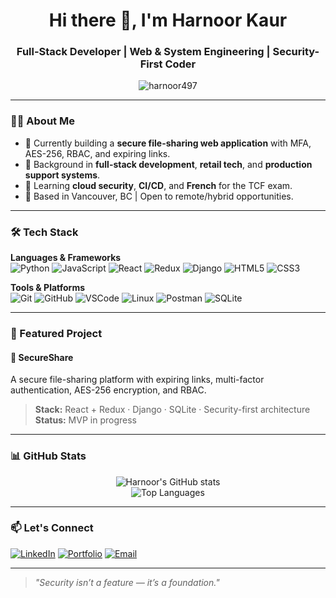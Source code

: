 <h1 align="center">Hi there 👋, I'm Harnoor Kaur</h1>
<h3 align="center">Full-Stack Developer | Web & System Engineering | Security-First Coder</h3>

<p align="center">
  <img src="https://komarev.com/ghpvc/?username=harnoor497&label=Profile%20views&color=0e75b6&style=flat" alt="harnoor497" />
</p>

---

### 👩‍💻 About Me

- 🔐 Currently building a **secure file-sharing web application** with MFA, AES-256, RBAC, and expiring links.
- 🧰 Background in **full-stack development**, **retail tech**, and **production support systems**.
- 🌱 Learning **cloud security**, **CI/CD**, and **French** for the TCF exam.
- 📍 Based in Vancouver, BC | Open to remote/hybrid opportunities.

---

### 🛠️ Tech Stack

**Languages & Frameworks**  
![Python](https://img.shields.io/badge/-Python-3776AB?style=flat&logo=python&logoColor=white)
![JavaScript](https://img.shields.io/badge/-JavaScript-F7DF1E?style=flat&logo=javascript&logoColor=black)
![React](https://img.shields.io/badge/-React-61DAFB?style=flat&logo=react&logoColor=black)
![Redux](https://img.shields.io/badge/-Redux-764ABC?style=flat&logo=redux&logoColor=white)
![Django](https://img.shields.io/badge/-Django-092E20?style=flat&logo=django&logoColor=white)
![HTML5](https://img.shields.io/badge/-HTML5-E34F26?style=flat&logo=html5&logoColor=white)
![CSS3](https://img.shields.io/badge/-CSS3-1572B6?style=flat&logo=css3&logoColor=white)

**Tools & Platforms**  
![Git](https://img.shields.io/badge/-Git-F05032?style=flat&logo=git&logoColor=white)
![GitHub](https://img.shields.io/badge/-GitHub-181717?style=flat&logo=github&logoColor=white)
![VSCode](https://img.shields.io/badge/-VSCode-007ACC?style=flat&logo=visual-studio-code&logoColor=white)
![Linux](https://img.shields.io/badge/-Linux-FCC624?style=flat&logo=linux&logoColor=black)
![Postman](https://img.shields.io/badge/-Postman-FF6C37?style=flat&logo=postman&logoColor=white)
![SQLite](https://img.shields.io/badge/-SQLite-003B57?style=flat&logo=sqlite&logoColor=white)

---

### 🚀 Featured Project

#### 🔐 SecureShare
A secure file-sharing platform with expiring links, multi-factor authentication, AES-256 encryption, and RBAC.  
> **Stack:** React + Redux · Django · SQLite · Security-first architecture  
> **Status:** MVP in progress

---

### 📊 GitHub Stats

<p align="center">
  <img src="https://github-readme-stats.vercel.app/api?username=harnoor497&show_icons=true&theme=tokyonight" alt="Harnoor's GitHub stats" />
  <br />
  <img src="https://github-readme-stats.vercel.app/api/top-langs/?username=harnoor497&layout=compact&theme=tokyonight" alt="Top Languages" />
</p>

---

### 📫 Let's Connect

[![LinkedIn](https://img.shields.io/badge/-LinkedIn-0077B5?style=flat&logo=linkedin&logoColor=white)]([https://linkedin.com/in/your-link](https://www.linkedin.com/in/harnoorkaur1009/))
[![Portfolio](https://img.shields.io/badge/-Portfolio-000000?style=flat&logo=vercel&logoColor=white)]([https://your-portfolio-link.com](https://portfolio-hk.pages.dev/))
[![Email](https://img.shields.io/badge/-Email-D14836?style=flat&logo=gmail&logoColor=white)](mailto:harnoor1009@gmail.com)

---

> *"Security isn’t a feature — it’s a foundation."*
